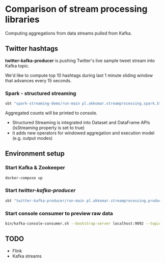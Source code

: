 # Comparison of stream processing libraries
Computing aggregations from data streams pulled from Kafka.

## Twitter hashtags
**twitter-kafka-producer** is pushing Twitter's live sample tweet stream into Kafka topic.

We'd like to compute top 10 hashtags during last 1 minute sliding window that advances every 15 seconds.

### Spark - structured streaming
```bash
sbt "spark-streaming-demo/run-main pl.akkomar.streamprocessing.spark.StructuredStreamingDemo"
```
Aggregated counts will be printed to console.

* Structured Streaming is integrated into Dataset and DataFrame APIs (isStreaming property is set to true)
* it adds new operators for windowed aggregation and execution model (e.g. output modes)

## Environment setup
### Start Kafka & Zookeeper
```bash
docker-compose up
```
### Start _twitter-kafka-producer_
```bash
sbt "twitter-kafka-producer/run-main pl.akkomar.streamprocessing.producer.twitter.TwitterKafkaProducer"
```    
### Start console consumer to preview raw data
```bash
bin/kafka-console-consumer.sh --bootstrap-server localhost:9092 --topic tweets
```


## TODO
* Flink
* Kafka streams